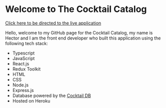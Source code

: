 # Welcome to The Cocktail Catalog
[Click here to be directed to the live application](https://hs-ck-2fb0336fc8da.herokuapp.com/)

Hello, welcome to my GitHub page for the Cocktail Catalog, my name is Hector and I am the front end developer who built this application using the following tech stack:

- Typescript
- JavaScript
- React.js
- Redux Toolkit
- HTML
- CSS
- Node.js
- Express.js
- Database powered by the [Cocktail DB](https://www.thecocktaildb.com/)
- Hosted on Heroku
